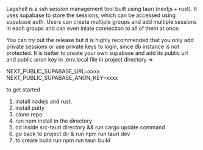 Lagshell is a ssh session management tool built using tauri (nextjs + rust).
It uses supabase to store the sessions, which can be accessed using supabase auth.
Users can create multiple groups and add multiple sessions in each groups and can even iniate connection to all of them at once.

You can try out the release but it is highly recommended that you only add private sessions or use private keys to login, since db instance is not protected.
It is better to create your own supabase and add its public url and public anon key in .env.local file in project directory =>

NEXT_PUBLIC_SUPABASE_URL=xxxx
NEXT_PUBLIC_SUPABASE_ANON_KEY=xxxx

to get started

1. install nodejs and rust.
2. install putty
3. clone repo
4. run npm install in the directory
5. cd inside src-tauri directory && run cargo update command
6. go back to project dir & run npm run tauri dev
7. to create build run npm run tauri build
